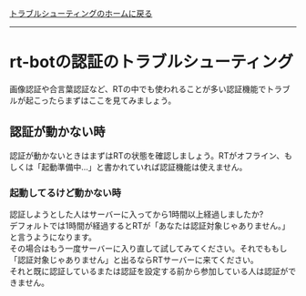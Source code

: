 [トラブルシューティングのホームに戻る](/ja/trouble)
* * *
# rt-botの認証のトラブルシューティング
画像認証や合言葉認証など、RTの中でも使われることが多い認証機能でトラブルが起こったらまずはここを見てみましょう。

## 認証が動かない時
認証が動かないときはまずはRTの状態を確認しましょう。RTがオフライン、もしくは「起動準備中...」と書かれていれば認証機能は使えません。

### 起動してるけど動かない時
認証しようとした人はサーバーに入ってから1時間以上経過しましたか?  
デフォルトでは1時間が経過するとRTが「あなたは認証対象じゃありません。」と言うようになります。  
その場合はもう一度サーバーに入り直して試してみてください。それでももし「認証対象じゃありません」と出るならRTサーバーに来てください。  
それと既に認証しているまたは認証を設定する前から参加している人は認証ができません。
